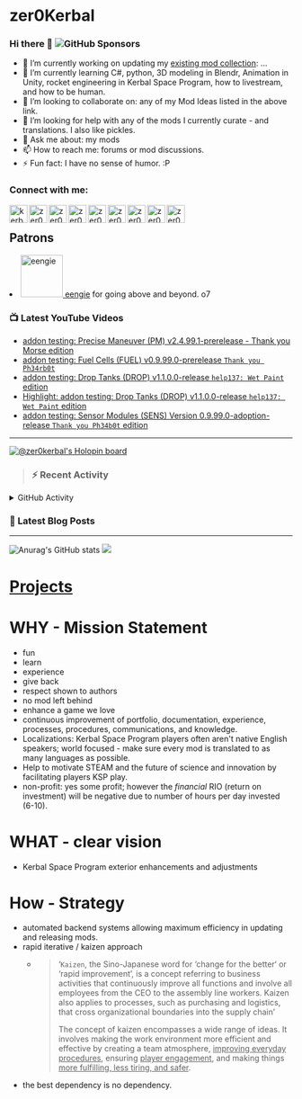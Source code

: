 # zer0Kerbal

### Hi there 👋 ![GitHub Sponsors](https://img.shields.io/github/sponsors/zer0Kerbal?color=purple&label=Github%20Sponsors&style=social)  
- 🔭 I’m currently working on updating my [existing mod collection](https://tinyurl.com/zer0KModTracker): ...
- 🌱 I’m currently learning C#, python, 3D modeling in Blendr, Animation in Unity, rocket engineering in Kerbal Space Program, how to livestream, and how to be human.
- 👯 I’m looking to collaborate on: any of my Mod Ideas listed in the above link.
- 🤔 I’m looking for help with any of the mods I currently curate - and translations. I also like pickles.
- 💬 Ask me about: my mods 
- 📫 How to reach me: forums or mod discussions.
- ⚡ Fun fact: I have no sense of humor. :P

### Connect with me:

<!--[<img align="left" alt="kerbalspaceprogram.com" width="32px" src="https://kerbalspaceprogram.com//favicon.ico" />][website]-->
[<img align="left" alt="kerbalspaceprogram.com" width="32px" src="https://cdn.icon-icons.com/icons2/1381/PNG/32/kerbalspaceprogram_93898.png" />][website]
[<img align="left" alt="zer0Kerbal | CurseForge" width="32px" src="https://cdn.jsdelivr.net/npm/simple-icons@v3/icons/curseforge.svg" />][curseforge]
[<img align="left" alt="zer0Kerbal | Reddit" width="32px" src="https://cdn.icon-icons.com/icons2/1945/PNG/512/iconfinder-reddit-4661631_122483.png" />][reddit]
[<img align="left" alt="zer0Kerbal | Patreon" width="32px" src="https://cdn.icon-icons.com/icons2/2429/PNG/512/patreon_logo_icon_147253.png" />][patreon]
[<img align="left" alt="zer0Kerbal | YouTube" width="32px" src="https://cdn.icon-icons.com/icons2/836/PNG/512/Youtube_icon-icons.com_66802.png" />][youtube]
[<img align="left" alt="zer0Kerbal | Twitch" width="32px" src="https://cdn.icon-icons.com/icons2/2699/PNG/512/twitch_logo_icon_170383.png" />][twitch]
[<img align="left" alt="zer0Kerbal | PayPal" width="32px" src="https://cdn.icon-icons.com/icons2/2699/PNG/512/paypal_logo_icon_168055.png" />][paypal]
[<img align="left" alt="zer0Kerbal | Buy Me a Coffee" width="32px" src="https://www.buymeacoffee.com/assets/img/bmc-meta-new/new/favicon.ico" />][buymeacoffee]
<!-- [<img align="left" alt="zer0Kerbal | buy me a coffee" width="22px" src="https://cdn.jsdelivr.net/npm/simple-icons@v3/icons/buymeacoffee.svg" />][buymeacoffee] -->
[<img align="left" alt="zer0Kerbal | Twitter" width="32px" src="https://cdn.icon-icons.com/icons2/836/PNG/32/Twitter_icon-icons.com_66803.png" />][twitter]
<!-- [<img align="left" alt="zer0Kerbal | Twitter" width="22px" src="https://cdn.jsdelivr.net/npm/simple-icons@v3/icons/twitter.svg" />][twitter] -->
<br />

## Patrons

<li><a href="https://www.reddit.com/user/eengie/"><img border="0" alt="eengie" src="https://i.redd.it/snoovatar/avatars/96418e79-2cd4-4759-91c2-057701985e65.png" width="75" height="75" > eengie</a> for going above and beyond. o7</li>

### 📺 Latest YouTube Videos

<!-- YOUTUBE:START -->
- [addon testing: Precise Maneuver &lpar;PM&rpar; v2.4.99.1-prerelease - Thank you Morse edition](https://www.youtube.com/watch?v=5sMNIv06mhg)
- [addon testing: Fuel Cells &lpar;FUEL&rpar; v0.9.99.0-prerelease `Thank you Ph34rb0t`](https://www.youtube.com/watch?v=Mtb48AMlH2U)
- [addon testing: Drop Tanks &lpar;DROP&rpar;  v1.1.0.0-release `help137: Wet Paint` edition](https://www.youtube.com/watch?v=muMlQaCou3Q)
- [Highlight: addon testing: Drop Tanks &lpar;DROP&rpar;  v1.1.0.0-release `help137: Wet Paint` edition](https://www.youtube.com/watch?v=gpUtw6FFb6E)
- [addon testing: Sensor Modules &lpar;SENS&rpar;  Version 0.9.99.0-adoption-release `Thank you Ph34b0t` edition](https://www.youtube.com/watch?v=q8HD_jvXE-I)
<!-- YOUTUBE:END -->

---

[![@zer0kerbal's Holopin board](https://holopin.io/api/user/board?user=zer0kerbal)](https://www.holopin.io/@zer0kerbal)

>### :zap: Recent Activity

<details>
  <summary>GitHub Activity</summary>
  
<!--START_SECTION:activity-->
1. 🗣 Commented on [#44](https://github.com/zer0Kerbal/PreciseManeuver/issues/44) in [zer0Kerbal/PreciseManeuver](https://github.com/zer0Kerbal/PreciseManeuver)
2. 🗣 Commented on [#25](https://github.com/zer0Kerbal/ScrapYard/issues/25) in [zer0Kerbal/ScrapYard](https://github.com/zer0Kerbal/ScrapYard)
3. 🗣 Commented on [#27](https://github.com/zer0Kerbal/ScrapYard/issues/27) in [zer0Kerbal/ScrapYard](https://github.com/zer0Kerbal/ScrapYard)
4. 💪 Opened PR [#9506](https://github.com/KSP-CKAN/NetKAN/pull/9506) in [KSP-CKAN/NetKAN](https://github.com/KSP-CKAN/NetKAN)
5. ❗️ Opened issue [#43](https://github.com/zer0Kerbal/PreciseManeuver/issues/43) in [zer0Kerbal/PreciseManeuver](https://github.com/zer0Kerbal/PreciseManeuver)
6. ❗️ Opened issue [#42](https://github.com/zer0Kerbal/PreciseManeuver/issues/42) in [zer0Kerbal/PreciseManeuver](https://github.com/zer0Kerbal/PreciseManeuver)
7. 🗣 Commented on [#36](https://github.com/zer0Kerbal/PreciseManeuver/issues/36) in [zer0Kerbal/PreciseManeuver](https://github.com/zer0Kerbal/PreciseManeuver)
8. ❗️ Closed issue [#38](https://github.com/zer0Kerbal/PreciseManeuver/issues/38) in [zer0Kerbal/PreciseManeuver](https://github.com/zer0Kerbal/PreciseManeuver)
9. ❗️ Closed issue [#39](https://github.com/zer0Kerbal/PreciseManeuver/issues/39) in [zer0Kerbal/PreciseManeuver](https://github.com/zer0Kerbal/PreciseManeuver)
10. ❗️ Closed issue [#36](https://github.com/zer0Kerbal/PreciseManeuver/issues/36) in [zer0Kerbal/PreciseManeuver](https://github.com/zer0Kerbal/PreciseManeuver)
<!--END_SECTION:activity-->

</details

---

### 📕 Latest Blog Posts

<!-- BLOG-POST-LIST:START -->
<!-- BLOG-POST-LIST:END -->

<!-- REDDIT-LIST:START -->
<!-- REDDIT-LIST:END -->


---

<!--- [![Anurag's GitHub stats](https://github-readme-stats.vercel.app/api?username=zer0Kerbal)](https://github.com/anuraghazra/github-readme-stats) -->
![Anurag's GitHub stats](https://github-readme-stats.vercel.app/api?username=zer0Kerbal&show_icons=true) <img src="https://github-readme-stats.vercel.app/api/top-langs/?username=zer0kerbal&layout=compact&hide_border=true&bg_color=bada55&langs_count=4">  

# [Projects](projects.md)
   
  
# WHY - Mission Statement

* fun
* learn
* experience
* give back
* respect shown to authors
* no mod left behind
* enhance a game we love
* continuous improvement of portfolio, documentation, experience, processes, procedures, communications, and knowledge.
* Localizations: Kerbal Space Program players often aren't native English speakers; world focused - make sure every mod is translated to as many languages as possible.
* Help to motivate STEAM and the future of science and innovation by facilitating players KSP play.
* non-profit: yes some profit; however the *financial* RIO (return on investment) will be negative due to number of hours per day invested (6-10).

# WHAT - clear vision

* Kerbal Space Program exterior enhancements and adjustments

# How - Strategy

* automated backend systems allowing maximum efficiency in updating and releasing mods.
* rapid iterative / kaizen approach
  * > ‘`Kaizen`, the Sino-Japanese word for ‘change for the better‘ or ‘rapid improvement’, is a concept referring to business activities that continuously improve all functions and involve all employees from the CEO to the assembly line workers. Kaizen also applies to processes, such as purchasing and logistics, that cross organizational boundaries into the supply chain’
    >
    > The concept of kaizen encompasses a wide range of ideas. It involves making the work environment more efficient and effective by creating a team atmosphere, <u>improving everyday procedures</u>, ensuring <u>player engagement</u>, and making things <u>more fulfilling, less tiring, and safer</u>.
- the best dependency is no dependency.

<!--
**zer0Kerbal/zer0Kerbal** is a ✨ _special_ ✨ repository because its `README.md` (this file) appears on your GitHub profile.
<img src="https://wakatime.com/share/@926db0f4-33a1-4545-8aa6-88d1f7186f67/18dd85d3-f64d-4bcc-a3c3-65302497efc0.svg" width=600 height=600> -->

[website]: https://forum.kerbalspaceprogram.com/index.php?/profile/190933-zer0kerbal/
[youtube]: https://www.youtube.com/@zer0Kerbal
[twitter]: https://twitter.com/zer0Kerbal
[curseforge]: https://www.curseforge.com/members/zer0kerbal/projects
[twitch]: https://www.twitch.tv/zer0kerbal

[reddit]: https://www.reddit.com/user/zer0Kerbal
[patreon]: https://www.patreon.com/zer0Kerbal
[paypal]: https://www.paypal.com/donate?hosted_button_id=DC22YHMEJREKL
[buymeacoffee]: http://buymeacoffee.com/zer0Kerbal


